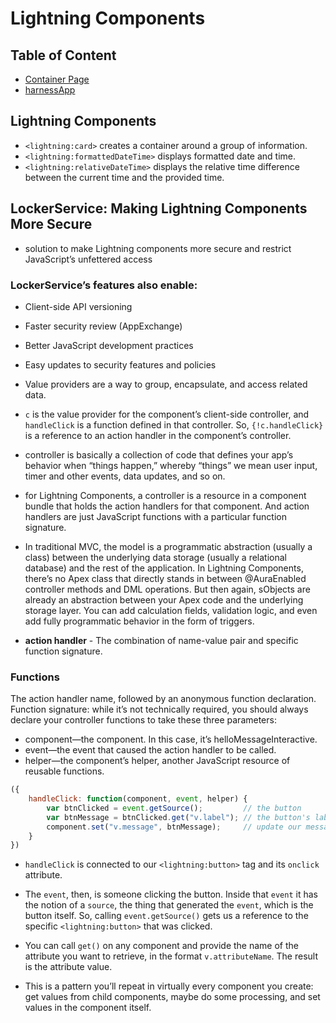 # Lightning Components

## Table of Content


* [Container Page](https://developer.salesforce.com/docs/atlas.en-us.210.0.pages.meta/pages/pages_html_container_page.htm)
* [harnessApp](https://crmsystems-dev-ed.lightning.force.com/c/harnessApp.app)

## Lightning Components
* `<lightning:card>` creates a container around a group of information.
* `<lightning:formattedDateTime>` displays formatted date and time.
* `<lightning:relativeDateTime>` displays the relative time difference between the current time and the provided time.

## LockerService: Making Lightning Components More Secure
* solution to make Lightning components more secure and restrict JavaScript’s unfettered access

### LockerService’s features also enable:
* Client-side API versioning
* Faster security review (AppExchange)
* Better JavaScript development practices
* Easy updates to security features and policies

* Value providers are a way to group, encapsulate, and access related data. 
* `c` is the value provider for the component’s client-side controller, and `handleClick` is a function defined in that controller. So, `{!c.handleClick}` is a reference to an action handler in the component’s controller.
* controller is basically a collection of code that defines your app’s behavior when “things happen,” whereby “things” we mean user input, timer and other events, data updates, and so on. 
* for Lightning Components, a controller is a resource in a component bundle that holds the action handlers for that component. And action handlers are just JavaScript functions with a particular function signature.
* In traditional MVC, the model is a programmatic abstraction (usually a class) between the underlying data storage (usually a relational database) and the rest of the application. In Lightning Components, there’s no Apex class that directly stands in between @AuraEnabled controller methods and DML operations. But then again, sObjects are already an abstraction between your Apex code and the underlying storage layer. You can add calculation fields, validation logic, and even add fully programmatic behavior in the form of triggers.
* <b>action handler</b> - The combination of name-value pair and specific function signature.

### Functions
The action handler name, followed by an anonymous function declaration. Function signature: while it’s not technically required, you should always declare your controller functions to take these three parameters:

* component—the component. In this case, it’s helloMessageInteractive.
* event—the event that caused the action handler to be called.
* helper—the component’s helper, another JavaScript resource of reusable functions.

```javascript
({
    handleClick: function(component, event, helper) {
        var btnClicked = event.getSource();         // the button
        var btnMessage = btnClicked.get("v.label"); // the button's label
        component.set("v.message", btnMessage);     // update our message
    }
})
```
* `handleClick` is connected to our `<lightning:button>` tag and its `onclick` attribute.
* The `event`, then, is someone clicking the button. Inside that `event` it has the notion of a `source`, the thing that generated the `event`, which is the button itself. So, calling `event.getSource()` gets us a reference to the specific `<lightning:button>` that was clicked.

* You can call `get()` on any component and provide the name of the attribute you want to retrieve, in the format `v.attributeName`. The result is the attribute value.

* This is a pattern you’ll repeat in virtually every component you create: get values from child components, maybe do some processing, and set values in the component itself.

